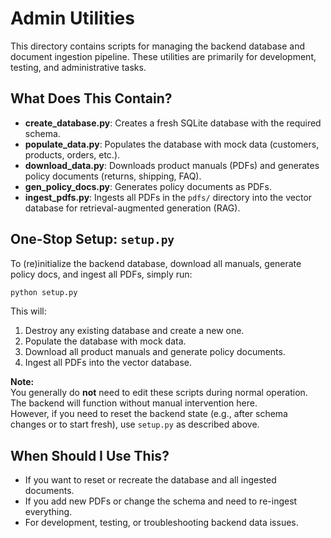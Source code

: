 # Admin Utilities

This directory contains scripts for managing the backend database and document ingestion pipeline. These utilities are primarily for development, testing, and administrative tasks.

## What Does This Contain?

- **create_database.py**: Creates a fresh SQLite database with the required schema.
- **populate_data.py**: Populates the database with mock data (customers, products, orders, etc.).
- **download_data.py**: Downloads product manuals (PDFs) and generates policy documents (returns, shipping, FAQ).
- **gen_policy_docs.py**: Generates policy documents as PDFs.
- **ingest_pdfs.py**: Ingests all PDFs in the `pdfs/` directory into the vector database for retrieval-augmented generation (RAG).

## One-Stop Setup: `setup.py`

To (re)initialize the backend database, download all manuals, generate policy docs, and ingest all PDFs, simply run:

```bash
python setup.py
```

This will:

1. Destroy any existing database and create a new one.
2. Populate the database with mock data.
3. Download all product manuals and generate policy documents.
4. Ingest all PDFs into the vector database.

**Note:**  
You generally do **not** need to edit these scripts during normal operation. The backend will function without manual intervention here.  
However, if you need to reset the backend state (e.g., after schema changes or to start fresh), use `setup.py` as described above.

## When Should I Use This?

- If you want to reset or recreate the database and all ingested documents.
- If you add new PDFs or change the schema and need to re-ingest everything.
- For development, testing, or troubleshooting backend data issues.
